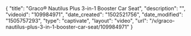 {
    "title": "Graco&reg; Nautilus Plus 3-in-1 Booster Car Seat",
    "description": "",
    "videoid": "109984971",
    "date_created": "1502521756",
    "date_modified": "1505757293",
    "type": "captivate",
    "layout": "video",
    "url": "\/v\/graco-nautilus-plus-3-in-1-booster-car-seat\/109984971"
}
